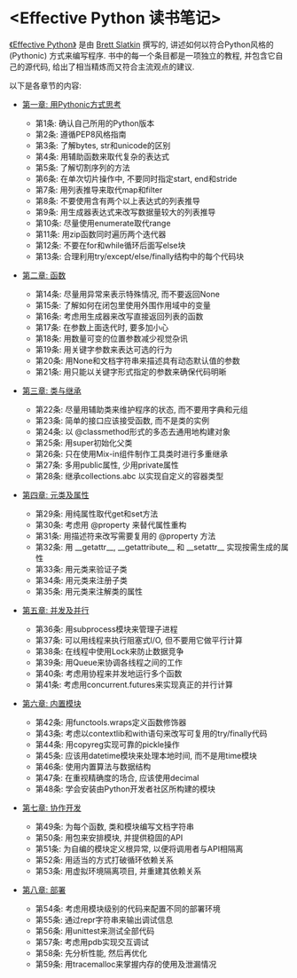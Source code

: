 # <Effective Python 读书笔记> #

[《Effective Python》](https://book.douban.com/subject/26312313/) 是由 [Brett Slatkin](https://github.com/bslatkin)  撰写的, 讲述如何以符合Python风格的 (Pythonic) 方式来编写程序. 
书中的每一个条目都是一项独立的教程, 并包含它自己的源代码, 给出了相当精炼而又符合主流观点的建议.

以下是各章节的内容:

- [第一章: 用Pythonic方式思考](https://github.com/lsytj0413/practice/blob/master/python/EffectivePython/chapter01.md)

    - 第1条: 确认自己所用的Python版本
    - 第2条: 遵循PEP8风格指南
    - 第3条: 了解bytes, str和unicode的区别
    - 第4条: 用辅助函数来取代复杂的表达式
    - 第5条: 了解切割序列的方法
    - 第6条: 在单次切片操作中, 不要同时指定start, end和stride
    - 第7条: 用列表推导来取代map和filter
    - 第8条: 不要使用含有两个以上表达式的列表推导
    - 第9条: 用生成器表达式来改写数据量较大的列表推导
    - 第10条: 尽量使用enumerate取代range
    - 第11条: 用zip函数同时遍历两个迭代器
    - 第12条: 不要在for和while循环后面写else块
    - 第13条: 合理利用try/except/else/finally结构中的每个代码块

- [第二章: 函数](https://github.com/lsytj0413/practice/blob/master/python/EffectivePython/chapter02.md)

    - 第14条: 尽量用异常来表示特殊情况, 而不要返回None
    - 第15条: 了解如何在闭包里使用外围作用域中的变量
    - 第16条: 考虑用生成器来改写直接返回列表的函数
    - 第17条: 在参数上面迭代时, 要多加小心
    - 第18条: 用数量可变的位置参数减少视觉杂讯
    - 第19条: 用关键字参数来表达可选的行为
    - 第20条: 用None和文档字符串来描述具有动态默认值的参数
    - 第21条: 用只能以关键字形式指定的参数来确保代码明晰

- [第三章: 类与继承](https://github.com/lsytj0413/practice/blob/master/python/EffectivePython/chapter03.md)

    - 第22条: 尽量用辅助类来维护程序的状态, 而不要用字典和元组
    - 第23条: 简单的接口应该接受函数, 而不是类的实例
    - 第24条: 以 @classmethod形式的多态去通用地构建对象
    - 第25条: 用super初始化父类
    - 第26条: 只在使用Mix-in组件制作工具类时进行多重继承
    - 第27条: 多用public属性, 少用private属性
    - 第28条: 继承collections.abc 以实现自定义的容器类型

- [第四章: 元类及属性](https://github.com/lsytj0413/practice/blob/master/python/EffectivePython/chapter04.md)

    - 第29条: 用纯属性取代get和set方法
    - 第30条: 考虑用 @property 来替代属性重构
    - 第31条: 用描述符来改写需要复用的 @property 方法
    - 第32条: 用 \_\_getattr\_\_, \_\_getattribute\_\_ 和 \_\_setattr\_\_ 实现按需生成的属性
    - 第33条: 用元类来验证子类
    - 第34条: 用元类来注册子类
    - 第35条: 用元类来注解类的属性

- [第五章: 并发及并行](https://github.com/lsytj0413/practice/blob/master/python/EffectivePython/chapter05.md)

    - 第36条: 用subprocess模块来管理子进程
    - 第37条: 可以用线程来执行阻塞式I/O, 但不要用它做平行计算
    - 第38条: 在线程中使用Lock来防止数据竞争
    - 第39条: 用Queue来协调各线程之间的工作
    - 第40条: 考虑用协程来并发地运行多个函数
    - 第41条: 考虑用concurrent.futures来实现真正的并行计算

- [第六章: 内置模块](https://github.com/lsytj0413/practice/blob/master/python/EffectivePython/chapter06.md)

    - 第42条: 用functools.wraps定义函数修饰器
    - 第43条: 考虑以contextlib和with语句来改写可复用的try/finally代码
    - 第44条: 用copyreg实现可靠的pickle操作
    - 第45条: 应该用datetime模块来处理本地时间, 而不是用time模块
    - 第46条: 使用内置算法与数据结构
    - 第47条: 在重视精确度的场合, 应该使用decimal
    - 第48条: 学会安装由Python开发者社区所构建的模块

- [第七章: 协作开发](https://github.com/lsytj0413/practice/blob/master/python/EffectivePython/chapter07.md)

    - 第49条: 为每个函数, 类和模块编写文档字符串
    - 第50条: 用包来安排模块, 并提供稳固的API
    - 第51条: 为自编的模块定义根异常, 以便将调用者与API相隔离
    - 第52条: 用适当的方式打破循环依赖关系
    - 第53条: 用虚拟环境隔离项目, 并重建其依赖关系

- [第八章: 部署](https://github.com/lsytj0413/practice/blob/master/python/EffectivePython/chapter08.md)

    - 第54条: 考虑用模块级别的代码来配置不同的部署环境
    - 第55条: 通过repr字符串来输出调试信息
    - 第56条: 用unittest来测试全部代码
    - 第57条: 考虑用pdb实现交互调试
    - 第58条: 先分析性能, 然后再优化
    - 第59条: 用tracemalloc来掌握内存的使用及泄漏情况
